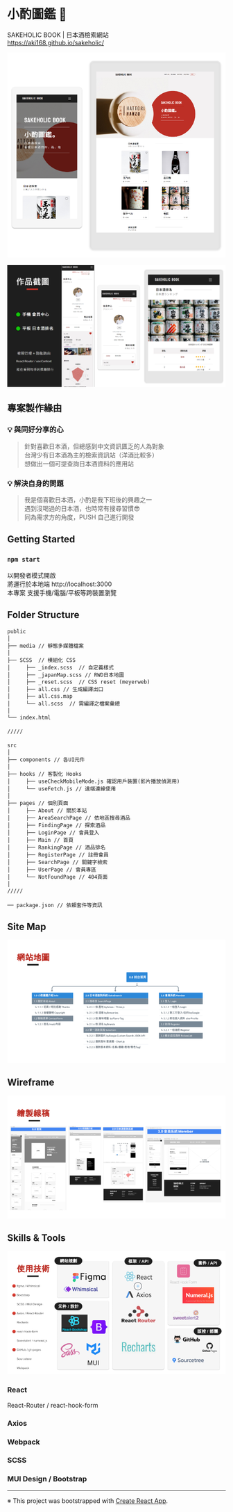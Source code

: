 # 小酌圖鑑 🍶
SAKEHOLIC BOOK | 日本酒檢索網站  
https://aki168.github.io/sakeholic/

![Image text](https://github.com/aki168/aki-cheng/raw/main/public/point4z.png)

![Image text](https://github.com/aki168/aki-cheng/raw/main/public/point2.png)


## 專案製作緣由

### 💡 與同好分享的心
>針對喜歡日本酒，但總感到中文資訊匱乏的人為對象  
台灣少有日本酒為主的檢索資訊站（洋酒比較多）  
想做出一個可提查詢日本酒資料的應用站  

### 💡 解決自身的問題
>我是個喜歡日本酒，小酌是我下班後的興趣之一  
遇到沒喝過的日本酒，也時常有搜尋習慣😎  
同為需求方的角度，PUSH 自己進行開發  



## Getting Started

### `npm start`
以開發者模式開啟  
將運行於本地端 http://localhost:3000  
本專案 支援手機/電腦/平板等跨裝置瀏覽  

## Folder Structure
```
public
│
├── media // 靜態多媒體檔案 
│
├── SCSS  // 模組化 CSS
│     ├── _index.scss  // 自定義樣式 
│     ├── _japanMap.scss // RWD日本地圖
│     ├── _reset.scss  // CSS reset (meyerweb)  
│     ├── all.css // 生成編譯出口
│     ├── all.css.map 
│     └── all.scss  // 需編譯之檔案彙總
│
└── index.html  

/////

src  
│   
├── components // 各UI元件       
│   
├── hooks // 客製化 Hooks  
│     ├── useCheckMobileMode.js 確認用戶裝置(影片播放偵測用)  
│     └── useFetch.js // 遠端連線使用  
│    
├── pages // 個別頁面  
│     ├── About // 關於本站  
│     ├── AreaSearchPage // 依地區搜尋酒品  
│     ├── FindingPage // 探索酒品  
│     ├── LoginPage // 會員登入  
│     ├── Main // 首頁  
│     ├── RankingPage // 酒品排名  
│     ├── RegisterPage // 註冊會員  
│     ├── SearchPage // 關鍵字檢索  
│     ├── UserPage // 會員專區  
│     └── NotFoundPage // 404頁面  
│ 
/////  

── package.json // 依賴套件等資訊 
``` 
  
## Site Map 
![](https://github.com/aki168/aki-cheng/raw/d42856fc57c1ff0b0acb89a2e9120e170f82a51f/s-sitemap.png)


## Wireframe 
![](https://github.com/aki168/aki-cheng/raw/d42856fc57c1ff0b0acb89a2e9120e170f82a51f/s-wf.png)


## Skills & Tools 
![](https://github.com/aki168/aki-cheng/raw/d42856fc57c1ff0b0acb89a2e9120e170f82a51f/s-skill.png)
### React
React-Router / react-hook-form  
### Axios
### Webpack
### SCSS 
### MUI Design /  Bootstrap


---

※ This project was bootstrapped with [Create React App](https://github.com/facebook/create-react-app).
